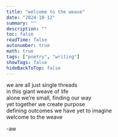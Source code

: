 ```yaml
---
title: "welcome to the weave"
date: "2024-10-12"
summary: ""
description: ""
toc: false
readTime: false
autonumber: true
math: true
tags: ["poetry", "writing"]
showTags: false
hideBackToTop: false
---
```


we are all just single threads  
in this giant weave of life  
alone we’re small, finding our way  
yet together we create purpose  
defining outcomes we have yet to imagine  
welcome to the weave  
  
-aw